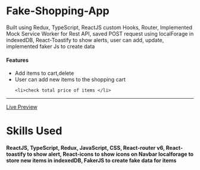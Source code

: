 # Fake-Shopping-App
Built using Redux, TypeScript, ReactJS custom  Hooks, Router, Implemented Mock Service Worker for Rest API, saved POST request using localForage in indexedDB, React-Toastify to show alerts, user can add, update,  implemented faker Js to create data
<h4> Features </h4>
<ul>
  <li>Add items to cart,delete</li>
    <li>User can add new items to the shopping cart</li>
  
    <li>check total price of items </li>
 </ul>
<hr>
<a href ="https://reshop-app.netlify.app/">Live Preview </a>

# Skills Used
<h4>ReactJS, TypeScript, Redux, JavaScript, CSS, React-router v6, React-toastify to show alert, React-icons to show icons on Navbar localforage to store new items in indexedDB, FakerJS to create fake data for items</h4>
